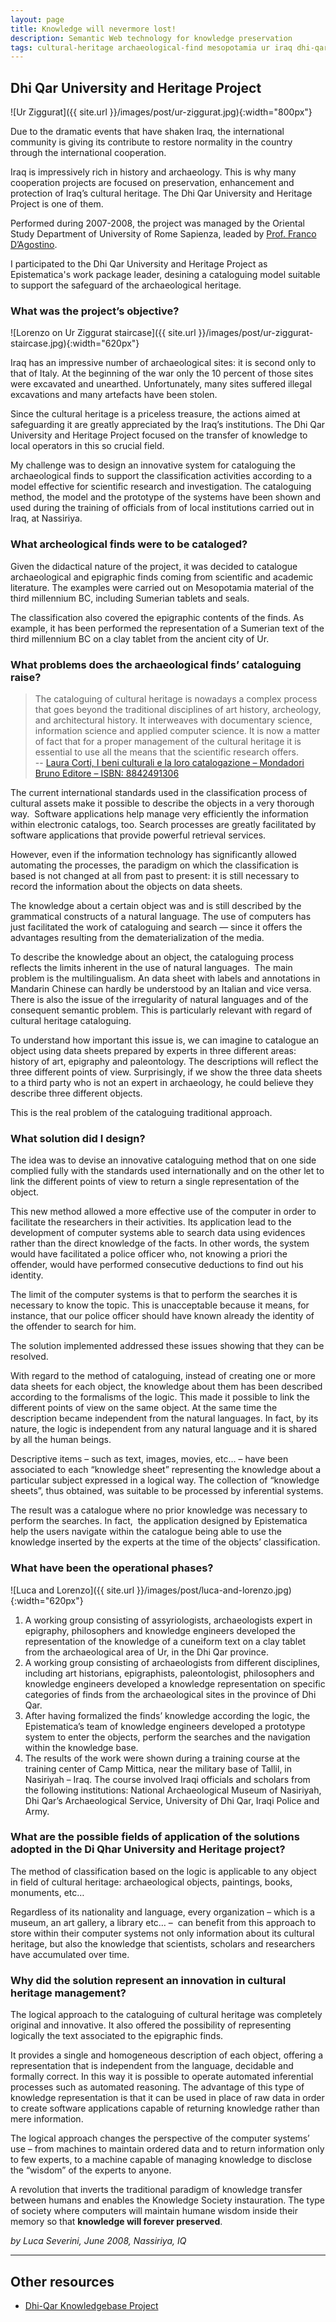 ```yaml
---
layout: page
title: Knowledge will nevermore lost!
description: Semantic Web technology for knowledge preservation
tags: cultural-heritage archaeological-find mesopotamia ur iraq dhi-qar
---
```


## Dhi Qar University and Heritage Project

![Ur Ziggurat]({{ site.url }}/images/post/ur-ziggurat.jpg){:width="800px"}

Due to the dramatic events that have shaken Iraq, the international
community is giving its contribute to restore normality in the country
through the international cooperation.

Iraq is impressively rich in history and archaeology. This is why many
cooperation projects are focused on preservation, enhancement and
protection of Iraq’s cultural heritage. The Dhi Qar University and
Heritage Project is one of them.

Performed during 2007-2008, the project was managed by the Oriental Study
Department of University of Rome Sapienza, leaded by [Prof. Franco
D’Agostino](http://www.lettere.uniroma1.it/users/franco-dagostino).

I participated to the Dhi Qar University and Heritage Project as Epistematica's work package leader,
desining a cataloguing model suitable to support the safeguard of the archaeological heritage.

### What was the project’s objective?

![Lorenzo on Ur Ziggurat staircase]({{ site.url }}/images/post/ur-ziggurat-staircase.jpg){:width="620px"}

Iraq has an impressive number of archaeological sites: it is second only
to that of Italy. At the beginning of the war only the 10 percent of
those sites were excavated and unearthed. Unfortunately, many sites
suffered illegal excavations and many artefacts have been stolen.

Since the cultural heritage is a priceless treasure, the actions aimed
at safeguarding it are greatly appreciated by the Iraq’s institutions.
The Dhi Qar University and Heritage Project focused on the transfer of
knowledge to local operators in this so crucial field.

My challenge was to design an innovative system for
cataloguing the archaeological finds to support the classification
activities according to a model effective for scientific research and
investigation. The cataloguing method, the model and the prototype of the systems have been
shown and used during the training of officials from of local
institutions carried out in Iraq, at Nassiriya.

### What archeological finds were to be cataloged?

Given the didactical nature of the project, it was decided to catalogue
archaeological and epigraphic finds coming from scientific and academic
literature. The examples were carried out on Mesopotamia material of the
third millennium BC, including Sumerian tablets and seals.

The classification also covered the epigraphic contents of the finds. As
example, it has been performed the representation of a Sumerian text of
the third millennium BC on a clay tablet from the ancient city of Ur.

### What problems does the archaeological finds’ cataloguing raise?

>The cataloguing of cultural heritage is nowadays a complex process that
goes beyond the traditional disciplines of art history, archeology, and
architectural history. It interweaves with documentary science,
information science and applied computer science. It is now a matter of
fact that for a proper management of the cultural heritage it is
essential to use all the means that the scientific research offers.  
-- [Laura Corti, I beni culturali e la loro catalogazione – Mondadori Bruno Editore – ISBN: 8842491306](http://books.google.it/books?id=W-_xXk8PxxwC&printsec=frontcover&dq=I+beni+culturali+e+la+loro+catalogazione&hl=it&ei=5tyKTb_fCYGI5AbZufGsDg&sa=X&oi=book_result&ct=result&resnum=1&ved=0CC8Q6AEwAA#v=onepage&q&f=false)

The current international standards used in the classification process
of cultural assets make it possible to describe the objects in a very
thorough way.  Software applications help manage very efficiently the
information within electronic catalogs, too. Search processes are
greatly facilitated by software applications that provide powerful
retrieval services.

However, even if the information technology has significantly allowed
automating the processes, the paradigm on which the classification is
based is not changed at all from past to present: it is still necessary
to record the information about the objects on data sheets.

The knowledge about a certain object was and is still described by the
grammatical constructs of a natural language. The use of computers has
just facilitated the work of cataloguing and search — since it offers
the advantages resulting from the dematerialization of the media.

To describe the knowledge about an object, the cataloguing process
reflects the limits inherent in the use of natural languages.  The main
problem is the multilingualism. An data sheet with labels and
annotations in Mandarin Chinese can hardly be understood by an Italian
and vice versa. There is also the issue of the irregularity of natural
languages and of the consequent semantic problem. This is particularly
relevant with regard of cultural heritage cataloguing.

To understand how important this issue is, we can imagine to catalogue
an object using data sheets prepared by experts in three different
areas: history of art, epigraphy and paleontology. The descriptions will
reflect the three different points of view. Surprisingly, if we show the
three data sheets to a third party who is not an expert in archaeology,
he could believe they describe three different objects.

This is the real problem of the cataloguing traditional approach.

### What solution did I design?

The idea was to devise an innovative cataloguing method that on one side
complied fully with the standards used internationally and on the other
let to link the different points of view to return a single
representation of the object.

This new method allowed a more effective use of the computer in order to
facilitate the researchers in their activities. Its application lead to
the development of computer systems able to search data using evidences
rather than the direct knowledge of the facts. In other words, the
system would have facilitated a police officer who, not knowing a priori
the offender, would have performed consecutive deductions to find out
his identity.

The limit of the computer systems is that to perform the searches it is
necessary to know the topic. This is unacceptable because it means, for
instance, that our police officer should have known already the identity
of the offender to search for him.

The solution implemented addressed these issues showing that they can be resolved.

With regard to the method of cataloguing, instead of creating one or
more data sheets for each object, the knowledge about them has been
described according to the formalisms of the logic. This made it
possible to link the different points of view on the same object. At the
same time the description became independent from the natural languages.
In fact, by its nature, the logic is independent from any natural
language and it is shared by all the human beings.

Descriptive items – such as text, images, movies, etc… – have been
associated to each “knowledge sheet” representing the knowledge about a
particular subject expressed in a logical way. The collection of
“knowledge sheets”, thus obtained, was suitable to be processed by
inferential systems.

The result was a catalogue where no prior knowledge was necessary to
perform the searches. In fact,  the application designed by Epistematica
help the users navigate within the catalogue being able to use the
knowledge inserted by the experts at the time of the objects’
classification.

### What have been the operational phases?

![Luca and Lorenzo]({{ site.url }}/images/post/luca-and-lorenzo.jpg){:width="620px"}

1.  A working group consisting of assyriologists, archaeologists expert
    in epigraphy, philosophers and knowledge engineers developed the
    representation of the knowledge of a cuneiform text on a clay tablet
    from the archaeological area of Ur, in the Dhi Qar province.
2.  A working group consisting of archaeologists from different
    disciplines, including art historians, epigraphists, paleontologist,
    philosophers and knowledge engineers developed a knowledge
    representation on specific categories of finds from the
    archaeological sites in the province of Dhi Qar.
3.  After having formalized the finds’ knowledge according the logic,
    the Epistematica’s team of knowledge engineers developed a prototype
    system to enter the objects, perform the searches and the navigation
    within the knowledge base.
4.  The results of the work were shown during a training course at the
    training center of Camp Mittica, near the military base of Tallil,
    in Nasiriyah – Iraq. The course involved Iraqi officials and
    scholars from the following institutions: National Archaeological
    Museum of Nasiriyah, Dhi Qar’s Archaeological Service, University of
    Dhi Qar, Iraqi Police and Army.

### What are the possible fields of application of the solutions adopted in the Di Qhar University and Heritage project?

The method of classification based on the logic is applicable to any
object in field of cultural heritage: archaeological objects, paintings,
books, monuments, etc…

Regardless of its nationality and language, every organization – which
is a museum, an art gallery, a library etc… –  can benefit from this
approach to store within their computer systems not only information
about its cultural heritage, but also the knowledge that scientists,
scholars and researchers have accumulated over time.

### Why did the solution represent an innovation in cultural heritage management?

The logical approach to the cataloguing of cultural heritage was
completely original and innovative. It also offered the possibility of
representing logically the text associated to the epigraphic finds.

It provides a single and homogeneous description of each object,
offering a representation that is independent from the language,
decidable and formally correct. In this way it is possible to operate
automated inferential processes such as automated reasoning. The
advantage of this type of knowledge representation is that it can be
used in place of raw data in order to create software applications
capable of returning knowledge rather than mere information.

The logical approach changes the perspective of the computer systems’
use – from machines to maintain ordered data and to return information
only to few experts, to a machine capable of managing knowledge to
disclose the “wisdom” of the experts to anyone.

A revolution that inverts the traditional paradigm of knowledge transfer between humans and enables the Knowledge Society instauration. The type of society where computers will maintain humane wisdom inside their memory so that **knowledge will forever preserved**.

*by Luca Severini, June 2008, Nassiriya, IQ*

---

## Other resources

- [Dhi-Qar Knowledgebase Project](https://github.com/delpix/dhiqar-knowledgebase)
